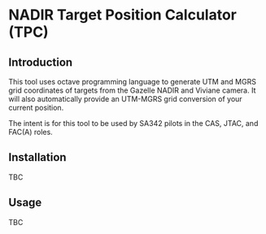 # NADIR Target Position Calculator (TPC)

## Introduction

This tool uses octave programming language to generate UTM and MGRS grid coordinates of targets from the Gazelle NADIR and Viviane camera.  It will also automatically provide an UTM-MGRS grid conversion of your current position.

The intent is for this tool to be used by SA342 pilots in the CAS, JTAC, and FAC(A) roles.

## Installation

TBC

## Usage

TBC
